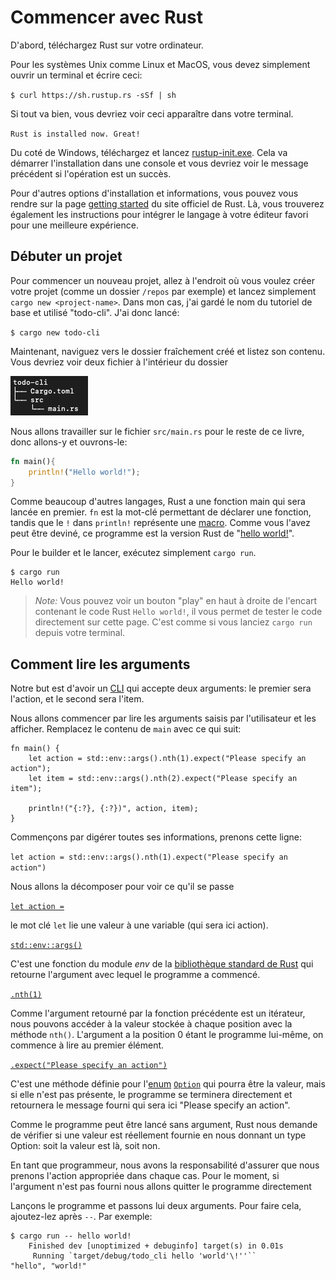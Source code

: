 # Commencer avec Rust

D'abord, téléchargez Rust sur votre ordinateur.

Pour les systèmes Unix comme Linux et MacOS, vous devez simplement ouvrir un terminal et écrire ceci:

`$ curl https://sh.rustup.rs -sSf | sh`

Si tout va bien, vous devriez voir ceci apparaître dans votre terminal.

`Rust is installed now. Great!`

Du coté de Windows, téléchargez et lancez [rustup-init.exe](https://win.rustup.rs).
Cela va démarrer l'installation dans une console et vous devriez voir le message précédent si l'opération est un succès.

Pour d'autres options d'installation et informations, vous pouvez vous rendre sur la page [getting started](https://www.rust-lang.org/learn/get-started) du site officiel de Rust.
Là, vous trouverez également les instructions pour intégrer le langage à votre éditeur favori pour une meilleure expérience.

## Débuter un projet

Pour commencer un nouveau projet, allez à l'endroit où vous voulez créer votre projet (comme un dossier `/repos` par exemple) et lancez simplement `cargo new <project-name>`.
Dans mon cas, j'ai gardé le nom du tutoriel de base et utilisé "todo-cli". J'ai donc lancé:

`$ cargo new todo-cli`

Maintenant, naviguez vers le dossier fraîchement créé et listez son contenu.
Vous devriez voir deux fichier à l'intérieur du dossier

![Schema du contenu du dossier todo-cli](../img/todo_cli.png)

Nous allons travailler sur le fichier `src/main.rs` pour le reste de ce livre, donc allons-y et ouvrons-le:

```rust
fn main(){
    println!("Hello world!");
}
```

Comme beaucoup d'autres langages, Rust a une fonction main qui sera lancée en premier. `fn` est la mot-clé permettant de déclarer une fonction, tandis que le `!` dans `println!` représente une [macro](https://doc.rust-lang.org/book/ch19-06-macros.html).
Comme vous l'avez peut être deviné, ce programme est la version Rust de "[hello world!](https://en.wikipedia.org/wiki/%22Hello,_World!%22_program)".


Pour le builder et le lancer, exécutez simplement `cargo run`.

```
$ cargo run
Hello world!
```

> *Note:* Vous pouvez voir un bouton "play" en haut à droite de l'encart contenant le code Rust `Hello world!`, il vous permet de tester le code directement sur cette page.
> C'est comme si vous lanciez `cargo run` depuis votre terminal.

## Comment lire les arguments

Notre but est d'avoir un [CLI](./content/13-cli.md) qui accepte deux arguments: le premier sera l'action, et le second sera l'item.

Nous allons commencer par lire les arguments saisis par l'utilisateur et les afficher.
Remplacez le contenu de `main` avec ce qui suit:

```rust, ignore
fn main() {
    let action = std::env::args().nth(1).expect("Please specify an action");
    let item = std::env::args().nth(2).expect("Please specify an item");

    println!("{:?}, {:?})", action, item);
}
```

Commençons par digérer toutes ses informations, prenons cette ligne:

`let action = std::env::args().nth(1).expect("Please specify an action")`

Nous allons la décomposer pour voir ce qu'il se passe

[`let action =`](https://doc.rust-lang.org/std/keyword.let.html)

le mot clé `let` lie une valeur à une variable (qui sera ici action).

[`std::env::args()`](https://doc.rust-lang.org/std/env/fn.args.html)

C'est une fonction du module *env* de la [bibliothèque standard de Rust](https://doc.rust-lang.org/std/) qui retourne l'argument avec lequel le programme a commencé.

[`.nth(1)`](https://doc.rust-lang.org/std/iter/trait.Iterator.html#method.nth)

Comme l'argument retourné par la fonction précédente est un itérateur, nous pouvons accéder à la valeur stockée à chaque position avec la méthode `nth()`.
L'argument a la position 0 étant le programme lui-même, on commence à lire au premier élément.

[`.expect("Please specify an action")`](https://doc.rust-lang.org/std/option/enum.Option.html#method.expect)

C'est une méthode définie pour l'[enum](https://doc.rust-lang.org/stable/std/keyword.enum.html) [`Option`](https://doc.rust-lang.org/std/option/enum.Option.html) qui pourra être la valeur, mais si elle n'est pas présente, le programme se terminera directement et retournera le message fourni qui sera ici "Please specify an action".

Comme le programme peut être lancé sans argument, Rust nous demande de vérifier si une valeur est réellement fournie en nous donnant un type Option: soit la valeur est là, soit non.

En tant que programmeur, nous avons la responsabilité d'assurer que nous prenons l'action appropriée dans chaque cas.
Pour le moment, si l'argument n'est pas fourni nous allons quitter le programme directement

Lançons le programme et passons lui deux arguments.
Pour faire cela, ajoutez-lez après `--`. Par exemple:

```
$ cargo run -- hello world!
    Finished dev [unoptimized + debuginfo] target(s) in 0.01s
     Running `target/debug/todo_cli hello 'world'\!''``
"hello", "world!"
```
